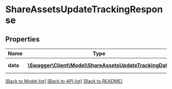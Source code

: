# ShareAssetsUpdateTrackingResponse

## Properties
Name | Type | Description | Notes
------------ | ------------- | ------------- | -------------
**data** | [**\Swagger\Client\Model\ShareAssetsUpdateTrackingData**](ShareAssetsUpdateTrackingData.md) | Results of the process | 

[[Back to Model list]](../README.md#documentation-for-models) [[Back to API list]](../README.md#documentation-for-api-endpoints) [[Back to README]](../README.md)


